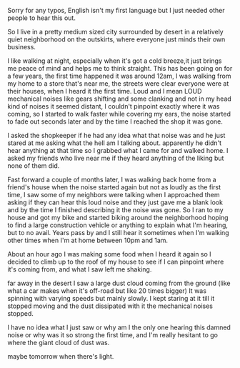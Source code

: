 Sorry for any typos, English isn't my first language but I just needed other people to hear this out.

So I live in a pretty medium sized city surrounded by desert  in a relatively quiet neighborhood on the outskirts, where everyone just minds their own business.

I like walking at night, especially when it's got a cold breeze,it just brings me peace of mind and helps me to think straight.
This has been going on for a few years, the first time happened it was around 12am, I was walking from my home to a store that's near me, the streets were clear everyone were at their houses, when I heard it the first time.
Loud and I mean LOUD mechanical noises like gears shifting and some clanking and not in my head kind of noises it seemed distant, I couldn't pinpoint exactly where it was coming, so I started to walk faster while covering my ears, the noise started to fade out seconds later and by the time I reached the shop it was gone.

I asked the shopkeeper if he had any idea what that noise was and he just stared at me asking what the hell am I talking about.
apparently he didn't hear anything at that time so I grabbed what I came for and walked home.
I asked my friends who live near me if they heard anything of the liking but none of them did.

Fast forward a couple of months later, I was walking back home from a friend's house when the noise started again but not as loudly as the first time, I saw some of my neighbors were talking when I approached them asking if they can hear this loud noise and they just gave me a blank look and by the time I finished describing it the noise was gone.
So I ran to my house and got my bike and started biking around the neighborhood hoping to find a large construction vehicle or anything to explain what I'm hearing, but to no avail.
Years pass by and I still hear it sometimes when I'm walking other times when I'm at home between 10pm and 1am.

About an hour ago I was making some food when I heard it again so I decided to climb up to the roof of my house to see if I can pinpoint where it's coming from, and what I saw left me shaking.

far away in the desert I saw a large dust cloud coming from the ground (like what a car makes when it's off-road but like 20 times bigger)
It was spinning with varying speeds but mainly slowly.
I kept staring at it till it stopped moving and the dust dissipated with it the mechanical noises stopped.

I have no idea what I just saw or why am I the only one hearing this damned noise or why was it so strong the first time, and I'm really hesitant to go where the giant cloud of dust was.

maybe tomorrow when there's light.